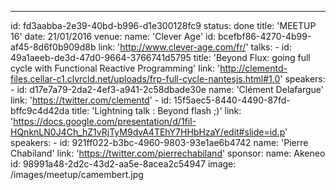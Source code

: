 ---
id: fd3aabba-2e39-40bd-b996-d1e300128fc9
status: done
title: 'MEETUP 16'
date: 21/01/2016
venue:
    name: 'Clever Age'
    id: bcefbf86-4270-4b99-af45-8d6f0b909d8b
    link: 'http://www.clever-age.com/fr/'
talks:
    -
        id: 49a1aeeb-de3d-47d0-9664-3766741d5795
        title: 'Beyond Flux: going full cycle with Functional Reactive Programming'
        link: 'http://clementd-files.cellar-c1.clvrcld.net/uploads/frp-full-cycle-nantesjs.html#1.0'
        speakers:
            -
                id: d17e7a79-2da2-4ef3-a941-2c58dbade30e
                name: 'Clément Delafargue'
                link: 'https://twitter.com/clementd'
    -
        id: 15f5aec5-8440-4490-87fd-bffc9c4d42da
        title: 'Lightning talk : Beyond flash ;)'
        link: 'https://docs.google.com/presentation/d/1fiI-HQnknLN0J4Ch_hZ1vRjTyM9dvA4TEhY7HHbHzaY/edit#slide=id.p'
        speakers:
            -
                id: 921ff022-b3bc-4960-9803-93e1ae6b4742
                name: 'Pierre Chabiland'
                link: 'https://twitter.com/pierrechabiland'
sponsor: 
    name: Akeneo
    id: 98991a48-2d2c-43d2-aa5e-8acea2c54947
image: /images/meetup/camembert.jpg

